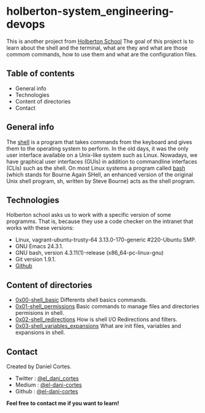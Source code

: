# holberton-system_engineering-devops

This is another project from [Holberton School](https://www.holbertonschool.com/) The goal of this project is to learn about the shell and the terminal, what are they and what are those commom commands, how to use them and what are the configuration files. 

## Table of contents

 - General info
 - Technologies
 - Content of directories
 - Contact

## General info

The [shell](https://en.wikipedia.org/wiki/Unix_shell) is a program that takes commands from the keyboard and gives them to the operating system to perform. In the old days, it was the only user interface available on a Unix-like system such as Linux. Nowadays, we have graphical user interfaces (GUIs) in addition to commandline interfaces (CLIs) such as the shell. On most Linux systems a program called [bash](https://en.wikipedia.org/wiki/Bash_(Unix_shell)) (which stands for Bourne Again SHell, an enhanced version of the original Unix shell program, sh, written by Steve Bourne) acts as the shell program.

## Technologies

Holberton school asks us to work with a specific version of some programms. That is, because they use a code checker on the intranet that works with these versions: 

 - Linux, vagrant-ubuntu-trusty-64 3.13.0-170-generic #220-Ubuntu SMP.
 - GNU Emacs 24.3.1.
 - GNU bash, version 4.3.11(1)-release (x86_64-pc-linux-gnu)
 - Git version 1.9.1.
 - [Github](https://github.com/)

## Content of directories

 - [0x00-shell_basic](https://github.com/el-dani-cortes/holberton-system_engineering-devops/tree/master/0x00-shell_basics) Differents shell basics commands. 
 - [0x01-shell_permissions](https://github.com/el-dani-cortes/holberton-system_engineering-devops/tree/master/0x01-shell_permissions) Basic commands to manage files and directories permisions in shell.
 - [0x02-shell_redirections](https://github.com/el-dani-cortes/holberton-system_engineering-devops/tree/master/0x02-shell_redirections) How is shell I/O Redirections and filters. 
 - [0x03-shell_variables_expansions](https://github.com/el-dani-cortes/holberton-system_engineering-devops/tree/master/0x03-shell_variables_expansions) What are init files, variables and expansions in shell.

## Contact

Created by Daniel Cortes.

 - Twitter : [@el_dani_cortes](https://twitter.com/El_Dani_Cortes)
 - Medium : [@el-dani-cortes](https://el-dani-cortes.medium.com/)
 - Github : [@el-dani-cortes](https://github.com/el-dani-cortes)

**Feel free to contact me if you want to learn!**
